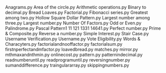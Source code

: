 Anagrams.py
Area of the circle.py
Arithmetic operations.py
Binary to decimal.py
Bread Loaves.py
Factorial.py
Fibonacci series.py
Greatest among two.py
Hollow Square Dollar Pattern.py
Largest number among three.py
Largest number.py
Number Of Factors.py
Odd or Even.py
Palindrome.py
Pascal Pattern1 11 121 1331 14641.py
Perfect number.py
Prime & Composite.py
Reverse a number.py
Simple Interest.py
Stair Case.py
Username Verification.py
Username.py
Vote Eligibility.py
Words & Characyters.py
factorialandnooffactor.py
factorialsum.py
firstnperfectandmfactor.py
loavedbread.py
matches.py
mirror.py
mthmaxandnthmin.py
onlinecost.py
pattern.py
patternindecimal.py
readnumberuntil.py
readprogramuntil.py
reversingnumber.py
sumanddifference.py
traingulararray.py
skippingnumbers.py

